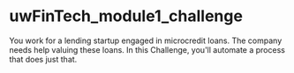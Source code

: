 # uwFinTech_module1_challenge  
You work for a lending startup engaged in microcredit loans. The company needs help valuing these loans. In this Challenge, you'll automate a process that does just that.

